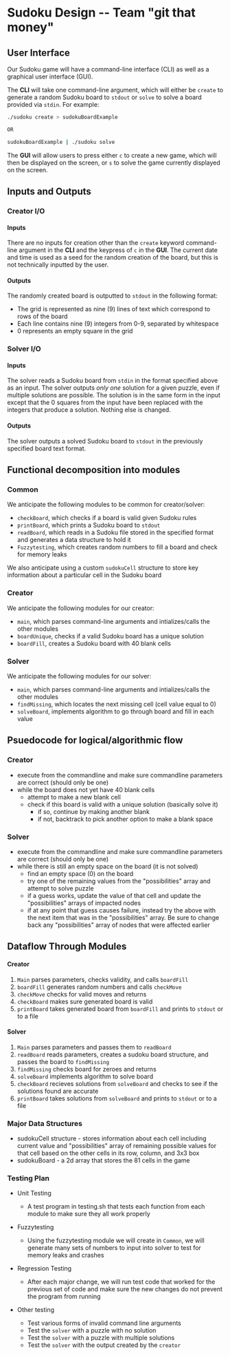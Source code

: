 # Sudoku Design -- Team "git that money"

## User Interface

Our Sudoku game will have a command-line interface (CLI) as well as a graphical user interface (GUI).

The **CLI** will take one command-line argument, which will either be `create` to generate a random Sudoku board to `stdout` or `solve` to solve a board provided via `stdin`. For example:
```bash
./sudoku create > sudokuBoardExample

OR

sudokuBoardExample | ./sudoku solve
```

The **GUI** will allow users to press either `c` to create a new game, which will then be displayed on the screen, or `s` to solve the game currently displayed on the screen.

## Inputs and Outputs

### Creator I/O

#### Inputs

There are no inputs for creation other than the `create` keyword command-line argument in the **CLI** and the keypress of `c` in the **GUI**. The current date and time is used as a seed for the random creation of the board, but this is not technically inputted by the user.

#### Outputs

The randomly created board is outputted to `stdout` in the following format:

* The grid is represented as nine (9) lines of text which correspond to rows of the board
* Each line contains nine (9) integers from 0-9, separated by whitespace
* 0 represents an empty square in the grid

### Solver I/O

#### Inputs

The solver reads a Sudoku board from `stdin` in the format specified above as an input. The solver outputs *only one* solution for a given puzzle, even if multiple solutions are possible. The solution is in the same form in the input except that the 0 squares from the input have been replaced with the integers that produce a solution. Nothing else is changed.

#### Outputs

The solver outputs a solved Sudoku board to `stdout` in the previously specified board text format.

## Functional decomposition into modules

### Common
We anticipate the following modules to be common for creator/solver:
* `checkBoard`, which checks if a board is valid given Sudoku rules
* `printBoard`, which prints a Sudoku board to `stdout`
* `readBoard`, which reads in a Sudoku file stored in the specified format and generates a data structure to hold it
* `Fuzzytesting`, which creates random numbers to fill a board and check for memory leaks

We also anticipate using a custom `sudokuCell` structure to store key information about a particular cell in the Sudoku board

### Creator
We anticipate the following modules for our creator:
* `main`, which parses command-line arguments and intializes/calls the other modules
* `boardUnique`, checks if a valid Sudoku board has a unique solution
* `boardFill`, creates a Sudoku board with 40 blank cells

### Solver
We anticipate the following modules for our solver:
* `main`, which parses command-line arguments and intializes/calls the other modules
* `findMissing`, which locates the next missing cell (cell value equal to 0)
* `solveBoard`, implements algorithm to go through board and fill in each value

## Psuedocode for logical/algorithmic flow

### Creator

* execute from the commandline and make sure commandline parameters are correct (should only be one)
* while the board does not yet have 40 blank cells
    * attempt to make a new blank cell
    * check if this board is valid with a unique solution (basically solve it)
        * if so, continue by making another blank
        * if not, backtrack to pick another option to make a blank space


### Solver

* execute from the commandline and make sure commandline parameters are correct (should only be one)
* while there is still an empty space on the board (it is not solved)
    * find an empty space (0) on the board
    * try one of the remaining values from the "possibilities" array and attempt to solve puzzle
    * if a guess works, update the value of that cell and update the "possibilities" arrays of impacted nodes
    * if at any point that guess causes failure, instead try the above with the next item that was in the "possibilities" array. Be sure to change back any "possibilities" array of nodes that were affected earlier

## Dataflow Through Modules

#### Creator
1. `Main` parses parameters, checks validity, and calls `boardFill`
2. `boardFill` generates random numbers and calls `checkMove` 
3. `checkMove` checks for valid moves and returns
4. `checkBoard` makes sure generated board is valid
5. `printBoard` takes generated board from `boardFill` and prints to `stdout` or to a file

#### Solver
1. `Main` parses parameters and passes them to `readBoard`
2. `readBoard` reads parameters, creates a sudoku board structure, and passes the board to `findMissing`
3. `findMissing` checks board for zeroes and returns
4. `solveBoard` implements algorithm to solve board
5. `checkBoard` recieves solutions from `solveBoard` and checks to see if the solutions found are accurate
6. `printBoard` takes solutions from `solveBoard` and prints to `stdout` or to a file

### Major Data Structures
* sudokuCell structure - stores information about each cell including current value and "possibilities" array of remaining possible values for that cell based on the other cells in its row, column, and 3x3 box
* sudokuBoard - a 2d array that stores the 81 cells in the game

### Testing Plan
* Unit Testing
    * A test program in testing.sh that tests each function from each module to make sure they all work properly

* Fuzzytesting
    * Using the fuzzytesting module we will create in `Common`, we will generate many sets of numbers to input into solver to test for memory leaks and crashes

* Regression Testing
    * After each major change, we will run test code that worked for the previous set of code and make sure the new changes do not prevent the program from running

* Other testing
    * Test various forms of invalid command line arguments
    * Test the `solver` with a puzzle with no solution
    * Test the `solver` with a puzzle with multiple solutions
    * Test the `solver` with the output created by the `creator`
